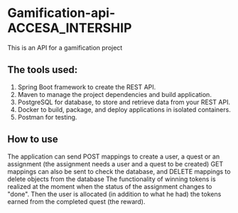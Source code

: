 # Gamification-api-ACCESA_INTERSHIP
This is an API for a gamification project

## The tools used:

1. Spring Boot framework to create the REST API.	
2. Maven to manage the project dependencies and build application.	
3. PostgreSQL for database, to store and retrieve data from your REST API.	
4. Docker to build, package, and deploy applications in isolated containers.	
5. Postman for testing.	

## How to use

The application can send POST mappings to create a user, a quest or an assignment (the assignment needs a user and a quest to be created)
GET mappings can also be sent to check the database, and DELETE mappings to delete objects from the database
The functionality of winning tokens is realized at the moment when the status of the assignment changes to "done".
Then the user is allocated (in addition to what he had) the tokens earned from the completed quest (the reward).
